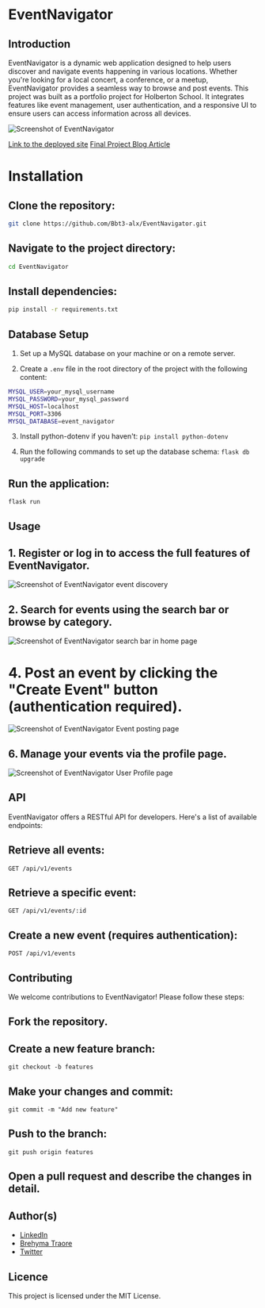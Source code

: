 # EventNavigator

## Introduction

EventNavigator is a dynamic web application designed to help users discover and navigate events happening in various locations. Whether you're looking for a local concert, a conference, or a meetup, EventNavigator provides a seamless way to browse and post events. This project was built as a portfolio project for Holberton School. It integrates features like event management, user authentication, and a responsive UI to ensure users can access information across all devices.

![Screenshot of EventNavigator](website/static/images/ScreenShot/EventDiscovery.png)

[Link to the deployed site](https://www.eventnavigator.live/)
[Final Project Blog Article](https://medium.com/@brehymatraore50/eventnavigator-your-guide-to-the-best-local-events-d00d92e93c67)


# Installation

## Clone the repository:
```bash
git clone https://github.com/Bbt3-alx/EventNavigator.git
```
## Navigate to the project directory:
```bash
cd EventNavigator
```
## Install dependencies:
```bash
pip install -r requirements.txt
```

## Database Setup
1. Set up a MySQL database on your machine or on a remote server.

2. Create a `.env` file in the root directory of the project with the following content:

```bash
MYSQL_USER=your_mysql_username
MYSQL_PASSWORD=your_mysql_password
MYSQL_HOST=localhost
MYSQL_PORT=3306
MYSQL_DATABASE=event_navigator
```

3. Install python-dotenv if you haven't:
`pip install python-dotenv`

4. Run the following commands to set up the database schema:
`flask db upgrade`

## Run the application:
`flask run`

## Usage

## 1. Register or log in to access the full features of EventNavigator.

![Screenshot of EventNavigator event discovery](website/static/images/ScreenShot/EventDiscovery.png)

## 2. Search for events using the search bar or browse by category.

![Screenshot of EventNavigator search bar in home page](website/static/images/ScreenShot/EventNavigatorSearchBar.png)

# 4. Post an event by clicking the "Create Event" button (authentication required).

![Screenshot of EventNavigator Event posting page](website/static/images/ScreenShot/EventNavigator_Event_creation.png)

## 6. Manage your events via the profile page.

![Screenshot of EventNavigator User Profile page](website/static/images/ScreenShot/eventNavigatorUserProfileDesktopView.png)

## API

EventNavigator offers a RESTful API for developers. Here's a list of available endpoints:

## Retrieve all events:
`GET /api/v1/events`

## Retrieve a specific event:
`GET /api/v1/events/:id`

## Create a new event (requires authentication):
`POST /api/v1/events`

## Contributing
We welcome contributions to EventNavigator! Please follow these steps:

## Fork the repository.

## Create a new feature branch:
`git checkout -b features`

## Make your changes and commit:
`git commit -m "Add new feature"`

## Push to the branch:
`git push origin features`

## Open a pull request and describe the changes in detail.

## Author(s)
- [LinkedIn](https://linkedin.com/in/brehyma-traore-7a0454186)
- [Brehyma Traore](https://github.com/Bbt3-alx)
- [Twitter](https://twitter.com/BrehymaTraore)

## Licence
This project is licensed under the MIT License.
